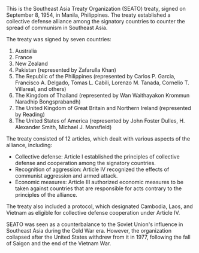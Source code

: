 This is the Southeast Asia Treaty Organization (SEATO) treaty, signed on September 8, 1954, in Manila, Philippines. The treaty established a collective defense alliance among the signatory countries to counter the spread of communism in Southeast Asia.

The treaty was signed by seven countries:

1. Australia
2. France
3. New Zealand
4. Pakistan (represented by Zafarulla Khan)
5. The Republic of the Philippines (represented by Carlos P. Garcia, Francisco A. Delgado, Tomas L. Cabili, Lorenzo M. Tanada, Cornelio T. Villareal, and others)
6. The Kingdom of Thailand (represented by Wan Waithayakon Krommun Naradhip Bongsprabandh)
7. The United Kingdom of Great Britain and Northern Ireland (represented by Reading)
8. The United States of America (represented by John Foster Dulles, H. Alexander Smith, Michael J. Mansfield)

The treaty consisted of 12 articles, which dealt with various aspects of the alliance, including:

* Collective defense: Article I established the principles of collective defense and cooperation among the signatory countries.
* Recognition of aggression: Article IV recognized the effects of communist aggression and armed attack.
* Economic measures: Article III authorized economic measures to be taken against countries that are responsible for acts contrary to the principles of the alliance.

The treaty also included a protocol, which designated Cambodia, Laos, and Vietnam as eligible for collective defense cooperation under Article IV.

SEATO was seen as a counterbalance to the Soviet Union's influence in Southeast Asia during the Cold War era. However, the organization collapsed after the United States withdrew from it in 1977, following the fall of Saigon and the end of the Vietnam War.